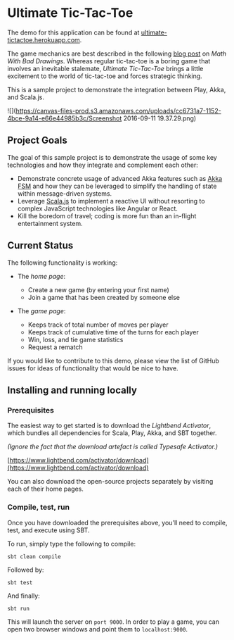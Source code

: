 # Ultimate Tic-Tac-Toe

The demo for this application can be found at [ultimate-tictactoe.herokuapp.com](ultimate-tictactoe.herokuapp.com).

The game mechanics are best described in the following [blog post](https://mathwithbaddrawings.com/2013/06/16/ultimate-tic-tac-toe/) on *Math With Bad Drawings*. Whereas regular tic-tac-toe is a boring game that involves an inevitable stalemate, *Ultimate Tic-Tac-Toe* brings a little excitement to the world of tic-tac-toe and forces strategic thinking.

This is a sample project to demonstrate the integration between Play, Akka, and Scala.js.

![](https://canvas-files-prod.s3.amazonaws.com/uploads/cc6731a7-1152-4bce-9a14-e66e44985b3c/Screenshot 2016-09-11 19.37.29.png)

## Project Goals

The goal of this sample project is to demonstrate the usage of some key technologies and how they integrate and complement each other:

- Demonstrate concrete usage of advanced Akka features such as [Akka FSM](http://doc.akka.io/docs/akka/current/java/fsm.html) and how they can be leveraged to simplify the handling of state within message-driven systems.
- Leverage [Scala.js](https://www.scala-js.org/) to implement a reactive UI without resorting to complex JavaScript technologies like Angular or React.
- Kill the boredom of travel; coding is more fun than an in-flight entertainment system.
 
## Current Status

The following functionality is working:

- The *home page*:
    - Create a new game (by entering your first name)
    - Join a game that has been created by someone else
 
- The *game page*:
    - Keeps track of total number of moves per player
    - Keeps track of cumulative time of the turns for each player
    - Win, loss, and tie game statistics
    - Request a rematch
 
 
If you would like to contribute to this demo, please view the list of GitHub issues for ideas of functionality that would be nice to have.

## Installing and running locally

### Prerequisites

The easiest way to get started is to download the *Lightbend Activator*, which bundles all dependencies for Scala, Play, Akka, and SBT together.

*(Ignore the fact that the download artefact is called Typesafe Activator.)*

[https://www.lightbend.com/activator/download](https://www.lightbend.com/activator/download)

You can also download the open-source projects separately by visiting each of their home pages.

### Compile, test, run

Once you have downloaded the prerequisites above, you'll need to compile, test, and execute using SBT.

To run, simply type the following to compile:

`sbt clean compile`

Followed by:

`sbt test`

And finally:

`sbt run`

This will launch the server on `port 9000`. In order to play a game, you can open two browser windows and point them to `localhost:9000`.
